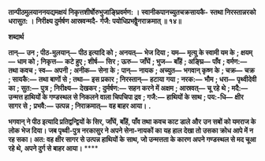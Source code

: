 **तान्पीठमुलयाननयद्यमक्षयं** **निकृत्तशीर्षोरुभुजाङ्घ्रिवर्मण: ।** **स्वानीकपानच्युतचक्रसायकै-** **स्तथा निरस्तान्नरको धरासुत: ।** **निरीक्ष्य दुर्मर्षण आस्रवन्मदै-** **र्गजै: पयोधिप्रभवैॢनराक्रमात् ॥ १४॥** 

**शब्दार्थ** 

**तान्—** **उन** **; पीठ-मुलयान्—** **पीठ इत्यादि को** **; अनयत्—** **भेज दिया** **; यम—** **मृत्यु के स्वामी यम के** **; क्षयम्—** **धाम को** **; निकृत्त—** **कटे हुए** **; शीर्ष—** **सिर** **; ऊरु—** **जाँघें** **; भुज—** **बाँहें** **; अङ्घ्रि—** **पाँव** **; वर्मण:—** **तथा कवच** **; स्व—** **अपनी** **; अनीक—** **सेना के** **;** **पान्—** **नायक** **; अच्युत—** **भगवान् कृष्ण के** **; चक्र—** **चक्र** **; सायकै:—** **तथा बाणों से** **; तथा—** **इस प्रकार** **; निरस्तान्—** **हटाया** **गया** **; नरक:—** **भौम** **; धरा—** **पृथ्वीदेवी का** **; सुत:—** **पुत्र** **; निरीक्ष्य—** **देखकर** **; दुर्मर्षण:—** **सहन करने में अक्षम** **; आस्रवत्—** **चू रहे** **थे** **; मदै:—** **उन्मत्त हाथियों के गण्डस्थल से निकलने वाला चिपचिपा द्रव** **; गजै:—** **हाथियों के साथ** **; पय:-धि—** **क्षीर सागर से** **;** **प्रभवै:—** **उत्पन्न** **; निराक्रमात्—** **वह बाहर आया।** **.** 

**भगवान् ने पीठ इत्यादि प्रतिद्वन्द्वियों के सिर, जाँघें, बाँहें, पाँव तथा कवच काट डाले और** **उन सबों को यमराज के लोक भेज दिया। जब पृथ्वी-पुत्र नरकासुर ने अपने सेना-नायकों का** **यह हाल देखा तो उसका क्रोध आपे में न रह सका। अत: वह क्षीर सागर से उत्पन्न हाथियों के** **साथ, जो उन्मत्तता के कारण अपने गण्डस्थल से मद चूआ रहे थे, अपने दुर्ग से बाहर आया।** **** 